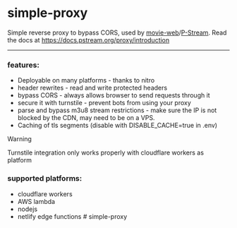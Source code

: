 # simple-proxy

Simple reverse proxy to bypass CORS, used by [movie-web](https://movie-web.app)/[P-Stream](https://pstream.org).
Read the docs at https://docs.pstream.org/proxy/introduction

---

### features:
 - Deployable on many platforms - thanks to nitro
 - header rewrites - read and write protected headers
 - bypass CORS - always allows browser to send requests through it
 - secure it with turnstile - prevent bots from using your proxy
 - parse and bypass m3u8 stream restrictions - make sure the IP is not blocked by the CDN, may need to be on a VPS.
 - Caching of tls segments (disable with DISABLE_CACHE=true in .env)

> [!WARNING]
> Turnstile integration only works properly with cloudflare workers as platform

### supported platforms:
 - cloudflare workers
 - AWS lambda
 - nodejs
 - netlify edge functions
#   s i m p l e - p r o x y 
 
 